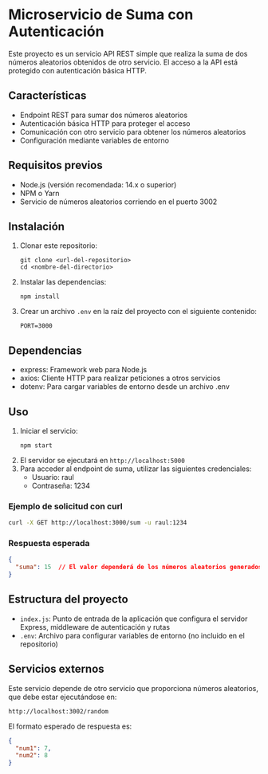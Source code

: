 # Microservicio de Suma con Autenticación

Este proyecto es un servicio API REST simple que realiza la suma de dos números aleatorios obtenidos de otro servicio. El acceso a la API está protegido con autenticación básica HTTP.

## Características

* Endpoint REST para sumar dos números aleatorios
* Autenticación básica HTTP para proteger el acceso
* Comunicación con otro servicio para obtener los números aleatorios
* Configuración mediante variables de entorno

## Requisitos previos

* Node.js (versión recomendada: 14.x o superior)
* NPM o Yarn
* Servicio de números aleatorios corriendo en el puerto 3002

## Instalación

1. Clonar este repositorio:
   ```
   git clone <url-del-repositorio>
   cd <nombre-del-directorio>
   ```
2. Instalar las dependencias:
   ```
   npm install
   ```
3. Crear un archivo `.env` en la raíz del proyecto con el siguiente contenido:
   ```
   PORT=3000
   ```

## Dependencias

* express: Framework web para Node.js
* axios: Cliente HTTP para realizar peticiones a otros servicios
* dotenv: Para cargar variables de entorno desde un archivo .env

## Uso

1. Iniciar el servicio:
   ```
   npm start
   ```
2. El servidor se ejecutará en `http://localhost:5000`
3. Para acceder al endpoint de suma, utilizar las siguientes credenciales:
   * Usuario: raul
   * Contraseña: 1234

### Ejemplo de solicitud con curl

```bash
curl -X GET http://localhost:3000/sum -u raul:1234
```

### Respuesta esperada

```json
{
  "suma": 15  // El valor dependerá de los números aleatorios generados
}
```

## Estructura del proyecto

* `index.js`: Punto de entrada de la aplicación que configura el servidor Express, middleware de autenticación y rutas
* `.env`: Archivo para configurar variables de entorno (no incluido en el repositorio)

## Servicios externos

Este servicio depende de otro servicio que proporciona números aleatorios, que debe estar ejecutándose en:

```
http://localhost:3002/random
```

El formato esperado de respuesta es:

```json
{
  "num1": 7,
  "num2": 8
}
```
